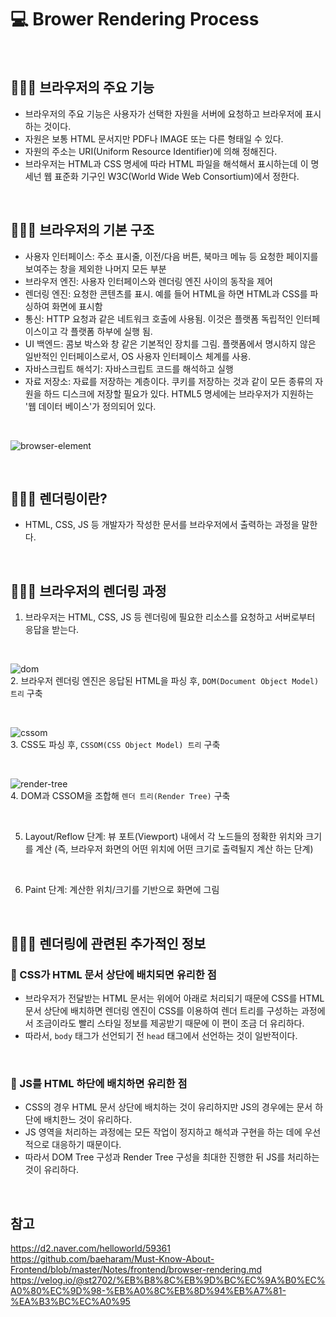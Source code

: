 # 💻 Brower Rendering Process
<br />

## 👨🏻‍💻 브라우저의 주요 기능
- 브라우저의 주요 기능은 사용자가 선택한 자원을 서버에 요청하고 브라우저에 표시하는 것이다.
- 자원은 보통 HTML 문서지만 PDF나 IMAGE 또는 다른 형태일 수 있다.
- 자원의 주소는 URI(Uniform Resource Identifier)에 의해 정해진다.
- 브라우저는 HTML과 CSS 명세에 따라 HTML 파일을 해석해서 표시하는데 이 명세넌 웹 표준화 기구인 W3C(World Wide Web Consortium)에서 정한다.

<br />

## 👨🏻‍💻 브라우저의 기본 구조
- 사용자 인터페이스: 주소 표시줄, 이전/다음 버튼, 북마크 메뉴 등 요청한 페이지를 보여주는 창을 제외한 나머지 모든 부분
- 브라우저 엔진: 사용자 인터페이스와 렌더링 엔진 사이의 동작을 제어
- 렌더링 엔진: 요청한 콘텐츠를 표시. 예를 들어 HTML을 하면 HTML과 CSS를 파싱하여 화면에 표시함
- 통신: HTTP 요청과 같은 네트워크 호출에 사용됨. 이것은 플랫폼 독립적인 인터페이스이고 각 플랫폼 하부에 실행 됨.
- UI 백엔드: 콤보 박스와 창 같은 기본적인 장치를 그림. 플랫폼에서 명시하지 않은 일반적인 인터페이스로서, OS 사용자 인터페이스 체계를 사용.
- 자바스크립트 해석기: 자바스크립트 코드를 해석하고 실행
- 자료 저장소: 자료를 저장하는 계층이다. 쿠키를 저장하는 것과 같이 모든 종류의 자원을 하드 디스크에 저장할 필요가 있다. HTML5 명세에는 브라우저가 지원하는 '웹 데이터 베이스'가 정의되어 있다.

<br />

![browser-element](https://user-images.githubusercontent.com/64779472/116430413-c6884900-a881-11eb-8a36-964a9818829d.PNG)

<br />

## 👨🏻‍💻 렌더링이란?
- HTML, CSS, JS 등 개발자가 작성한 문서를 브라우저에서 출력하는 과정을 말한다.

<br />

## 👨🏻‍💻 브라우저의 렌더링 과정
1. 브라우저는 HTML, CSS, JS 등 렌더링에 필요한 리소스를 요청하고 서버로부터 응답을 받는다.

<br />

![dom](https://user-images.githubusercontent.com/64779472/116430954-431b2780-a882-11eb-85c9-c077f48670bc.PNG) <br />
2. 브라우저 렌더링 엔진은 응답된 HTML을 파싱 후, `DOM(Document Object Model) 트리` 구축

<br />

![cssom](https://user-images.githubusercontent.com/64779472/116431082-65ad4080-a882-11eb-95b4-a8277b373594.PNG) <br />
3. CSS도 파싱 후, `CSSOM(CSS Object Model) 트리` 구축

<br />

![render-tree](https://user-images.githubusercontent.com/64779472/116431313-a311ce00-a882-11eb-8ab1-f794fc3e7c66.PNG) <br />
4. DOM과 CSSOM을 조합해 `렌더 트리(Render Tree)` 구축

<br />

5. Layout/Reflow 단계: 뷰 포트(Viewport) 내에서 각 노드들의 정확한 위치와 크기를 계산 (즉, 브라우저 화면의 어떤 위치에 어떤 크기로 출력될지 계산 하는 단계)

<br />

6. Paint 단계: 계산한 위치/크기를 기반으로 화면에 그림

<br />

## 👨🏻‍💻 렌더링에 관련된 추가적인 정보
### 🏃 CSS가 HTML 문서 상단에 배치되면 유리한 점
- 브라우저가 전달받는 HTML 문서는 위에어 아래로 처리되기 때문에 CSS를 HTML 문서 상단에 배치하면 렌더링 엔진이 CSS를 이용하여 렌더 트리를 구성하는 과정에서 조금이라도 빨리 스타일 정보를 제공받기 때문에 이 편이 조금 더 유리하다.
- 따라서, `body` 태그가 선언되기 전 `head` 태그에서 선언하는 것이 일반적이다.

<br />

### 🏃 JS를 HTML 하단에 배치하면 유리한 점
- CSS의 경우 HTML 문서 상단에 배치하는 것이 유리하지만 JS의 경우에는 문서 하단에 배치한느 것이 유리하다.
- JS 영역을 처리하는 과정에는 모든 작업이 정지하고 해석과 구현을 하는 데에 우선적으로 대응하기 때문이다.
- 따라서 DOM Tree 구성과 Render Tree 구성을 최대한 진행한 뒤 JS를 처리하는 것이 유리하다.

<br />

## 참고
https://d2.naver.com/helloworld/59361 <br />
https://github.com/baeharam/Must-Know-About-Frontend/blob/master/Notes/frontend/browser-rendering.md <br />
https://velog.io/@st2702/%EB%B8%8C%EB%9D%BC%EC%9A%B0%EC%A0%80%EC%9D%98-%EB%A0%8C%EB%8D%94%EB%A7%81-%EA%B3%BC%EC%A0%95 <br />
